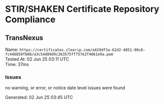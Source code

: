 # STIR/SHAKEN Certificate Repository Compliance

## TransNexus

Name: `https://certificates.clearip.com/a429df3a-62d2-4851-90c8-fc446859fb08/a3c54d89d9c263575ff757e2f4661e9a.pem`\
Tested At: 02 Jun 25 03:11 UTC\
Time: 37ms

### Issues

no warning, or error, or notice date level issues were found

Generated: 02 Jun 25 03:45 UTC